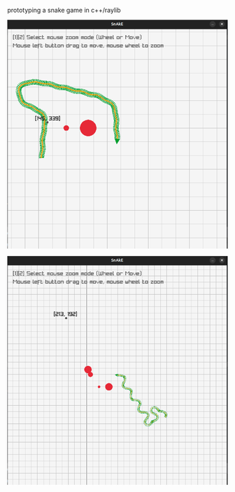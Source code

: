 prototyping a snake game in c++/raylib

![crawling_snake]( crawling_snake.png )

![crawling_snake]( crawling_snake_2.png )
